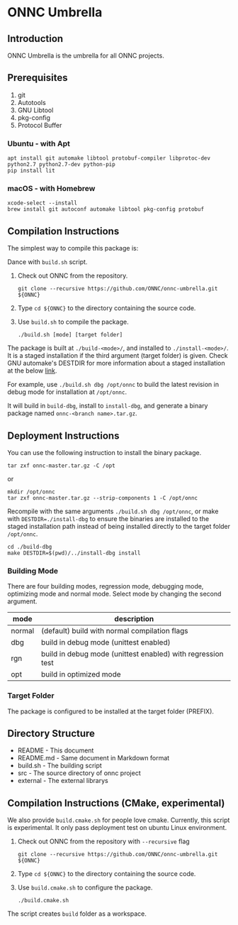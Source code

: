 # ONNC Umbrella

## Introduction

ONNC Umbrella is the umbrella for all ONNC projects.

## Prerequisites
  1. git
  2. Autotools
  3. GNU Libtool
  4. pkg-config
  5. Protocol Buffer

### Ubuntu - with Apt ###

```
apt install git automake libtool protobuf-compiler libprotoc-dev python2.7 python2.7-dev python-pip
pip install lit
```

### macOS - with Homebrew ###

```
xcode-select --install
brew install git autoconf automake libtool pkg-config protobuf
```

## Compilation Instructions
The simplest way to compile this package is:

Dance with `build.sh` script.

1. Check out ONNC from the repository.

    ```
    git clone --recursive https://github.com/ONNC/onnc-umbrella.git ${ONNC}
    ```

2. Type `cd ${ONNC}` to the directory containing the source code.

3. Use `build.sh` to compile the package.

    ```
    ./build.sh [mode] [target folder]
    ```

The package is built at `./build-<mode>/`, and installed
to `./install-<mode>/`. It is a staged installation if the
third argument (target folder) is given. Check GNU automake's DESTDIR for
more information about a staged installation at the below
[link](https://www.gnu.org/software/automake/manual/html_node/DESTDIR.html).

For example, use `./build.sh dbg /opt/onnc` to build the latest
revision in debug mode for installation at `/opt/onnc`.

It will build in `build-dbg`, install to `install-dbg`, and
generate a binary package named `onnc-<branch name>.tar.gz`.

## Deployment Instructions
You can use the following instruction to install the binary package.

```
tar zxf onnc-master.tar.gz -C /opt
```

or

```
mkdir /opt/onnc
tar zxf onnc-master.tar.gz --strip-components 1 -C /opt/onnc
```

Recompile with the same arguments `./build.sh dbg /opt/onnc`, or
make with `DESTDIR=./install-dbg` to ensure the binaries are installed
to the staged installation path instead of being installed directly to the
target folder `/opt/onnc`.

```
cd ./build-dbg
make DESTDIR=$(pwd)/../install-dbg install
```

### Building Mode

There are four building modes, regression mode, debugging mode, optimizing
mode and normal mode. Select mode by changing the second argument.

| mode    | description                                                  |
|---------|--------------------------------------------------------------|
| normal  | (default) build with normal compilation flags                |
| dbg     | build in debug mode (unittest enabled)                       |
| rgn     | build in debug mode (unittest enabled) with regression test  |
| opt     | build in optimized mode                                      |

### Target Folder

The package is configured to be installed at the target folder (PREFIX).

## Directory Structure

* README    - This document
* README.md - Same document in Markdown format
* build.sh  - The building script
* src       - The source directory of onnc project
* external  - The external librarys

## Compilation Instructions (CMake, experimental)
We also provide `build.cmake.sh` for people love cmake. Currently, this script
is experimental. It only pass deployment test on ubuntu Linux environment.

1. Check out ONNC from the repository with `--recursive` flag

    ```
    git clone --recursive https://github.com/ONNC/onnc-umbrella.git ${ONNC}
    ```

2. Type `cd ${ONNC}` to the directory containing the source code.

3. Use `build.cmake.sh` to configure the package.
    ```
    ./build.cmake.sh
    ```

The script creates `build` folder as a workspace.
